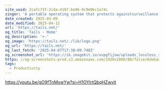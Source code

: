 ```yaml
---
site_uuid: 2cafc73f-2cda-4197-be96-9c9e0bc1a74c
zinger: 'A portable operating system that protects againstsurveillance and censorship.'
date_created: 2025-03-09
date_modified: 2025-04-12
url: 'https://tails.net/'
og_title: 'Tails - Home'
og_description: '>-'
og_image: 'https://tails.net/./lib/logo.png'
og_url: 'https://tails.net/'
og_last_fetch: '2025-04-07T17:38:09.748Z'
og_screenshot_url: 'https://ik.imagekit.io/xvpgfijuw/uploads_lossless_screenshots_20250527_Tails_og_screenshot.jpeg'
https: //og-screenshots-prod.s3.amazonaws.com/1920x1080/80/false/6debad5acbf04581851a6eadc092c6032202891470aa7d4b136971356d2c84cf.jpeg
tags:
  - Productivity
---
```


https://youtu.be/gO9fTnMxwYw?si=H1OYlrtQbqHZwvjt